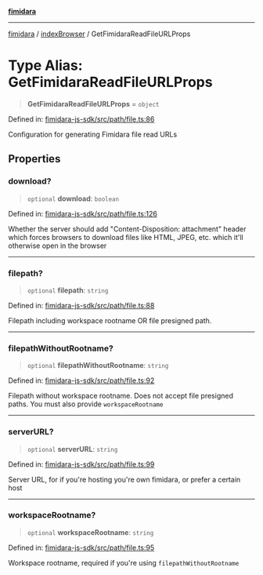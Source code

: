 [**fimidara**](../../README.md)

***

[fimidara](../../modules.md) / [indexBrowser](../README.md) / GetFimidaraReadFileURLProps

# Type Alias: GetFimidaraReadFileURLProps

> **GetFimidaraReadFileURLProps** = `object`

Defined in: [fimidara-js-sdk/src/path/file.ts:86](https://github.com/softkave/fimidara/blob/feac071900ab8644442d355e5cb5db9df2f34600/fimidara-js-sdk/src/path/file.ts#L86)

Configuration for generating Fimidara file read URLs

## Properties

### download?

> `optional` **download**: `boolean`

Defined in: [fimidara-js-sdk/src/path/file.ts:126](https://github.com/softkave/fimidara/blob/feac071900ab8644442d355e5cb5db9df2f34600/fimidara-js-sdk/src/path/file.ts#L126)

Whether the server should add "Content-Disposition: attachment" header
which forces browsers to download files like HTML, JPEG, etc. which it'll
otherwise open in the browser

***

### filepath?

> `optional` **filepath**: `string`

Defined in: [fimidara-js-sdk/src/path/file.ts:88](https://github.com/softkave/fimidara/blob/feac071900ab8644442d355e5cb5db9df2f34600/fimidara-js-sdk/src/path/file.ts#L88)

Filepath including workspace rootname OR file presigned path.

***

### filepathWithoutRootname?

> `optional` **filepathWithoutRootname**: `string`

Defined in: [fimidara-js-sdk/src/path/file.ts:92](https://github.com/softkave/fimidara/blob/feac071900ab8644442d355e5cb5db9df2f34600/fimidara-js-sdk/src/path/file.ts#L92)

Filepath without workspace rootname. Does not accept file presigned paths.
You must also provide `workspaceRootname`

***

### serverURL?

> `optional` **serverURL**: `string`

Defined in: [fimidara-js-sdk/src/path/file.ts:99](https://github.com/softkave/fimidara/blob/feac071900ab8644442d355e5cb5db9df2f34600/fimidara-js-sdk/src/path/file.ts#L99)

Server URL, for if you're hosting you're own fimidara, or prefer a certain
host

***

### workspaceRootname?

> `optional` **workspaceRootname**: `string`

Defined in: [fimidara-js-sdk/src/path/file.ts:95](https://github.com/softkave/fimidara/blob/feac071900ab8644442d355e5cb5db9df2f34600/fimidara-js-sdk/src/path/file.ts#L95)

Workspace rootname, required if you're using `filepathWithoutRootname`
